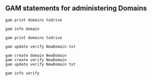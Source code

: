 ## GAM statements for administering Domains

    gam print domains todrive

    gam info domain

    gam print domains todrive

    gam update verify NewDomain txt

    gam create domain NewDomain
    gam create verify NewDomain
    gam update verify NewDomain txt

    gam info verify
